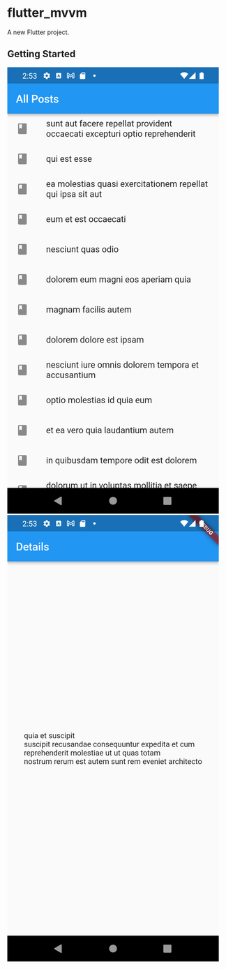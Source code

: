 # flutter_mvvm

A new Flutter project.

## Getting Started

![post lis](https://github.com/mrabelwahed/FlutterMVM/blob/main/art/list.png)
![post ddetails](https://github.com/mrabelwahed/FlutterMVM/blob/main/art/details.png)
